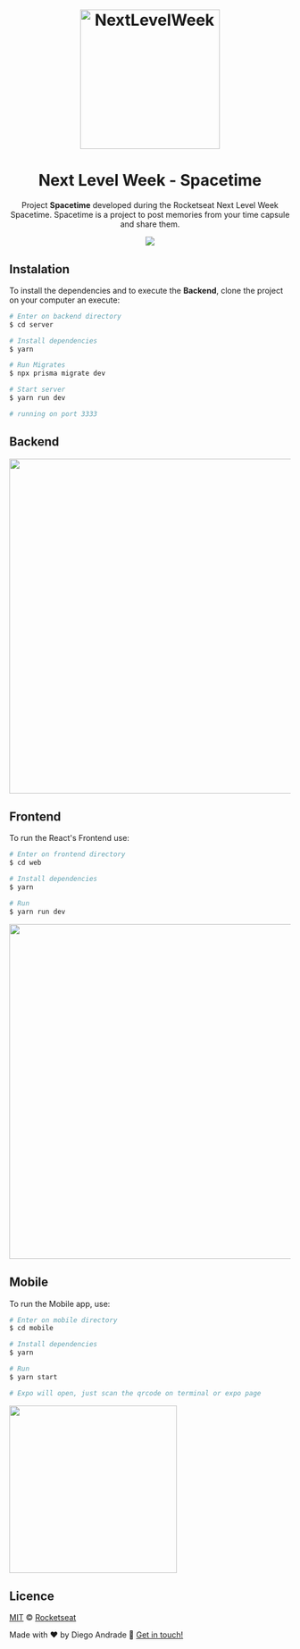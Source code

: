 <h1 align="center">
    <img alt="NextLevelWeek" title="#NextLevelWeek - Spacetime" src="web/src/assets/logoNLW.svg" width="250px" />
</h1>
<h1 align="center">Next Level Week - Spacetime</h1>
<p align="center">Project <strong>Spacetime</strong> developed during the Rocketseat Next Level Week Spacetime.
    Spacetime is a project to post memories from your time capsule and share them.
</p>

<p align="center"> 
  <img src="web/src/assets/NLW01.png" align="center"></img>
</p>

## Instalation
To install the dependencies and to execute the **Backend**, clone the project on your computer an execute:
```bash
# Enter on backend directory
$ cd server

# Install dependencies
$ yarn

# Run Migrates
$ npx prisma migrate dev

# Start server
$ yarn run dev

# running on port 3333
```

## Backend

<img align="center" src="web/src/assets/nlw01-backend.gif" width="600px"></img>

## Frontend

To run the React's Frontend use:
```bash
# Enter on frontend directory
$ cd web

# Install dependencies
$ yarn

# Run
$ yarn run dev
```
<img align="center" src="web/src/assets/Gravar-_11.gif" width="600px"></img>

## Mobile

To run the Mobile app, use:
```bash
# Enter on mobile directory
$ cd mobile

# Install dependencies
$ yarn

# Run
$ yarn start

# Expo will open, just scan the qrcode on terminal or expo page
```
<img align="center" src="web/src/assets/mobile.gif" width="300px"></img>

## Licence

[MIT](./LICENSE) &copy; [Rocketseat](https://rocketseat.com.br/)

Made with ♥ by Diego Andrade :wave: [Get in touch!](https://www.linkedin.com/in/diego-rodrigo-de-andrade-98a0271a0/)

